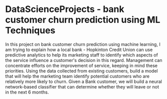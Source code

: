 # DataScienceProjects - bank customer churn prediction using ML Techniques

In this project on bank customer churn prediction using machine learning, I am trying to explain how a local bank - Hopkinton Credit Union can use predictive analytics to help its marketing staff to identify which aspects of the service influence a customer's decision in this regard. Management can concentrate efforts on the improvement of service, keeping in mind these priorities. Using the data collected from existing customers, build a model that will help the marketing team identify potential customers who are relatively more likely to churn. Given a Bank customer, we will build a neural network-based classifier that can determine whether they will leave or not in the next 6 months.
